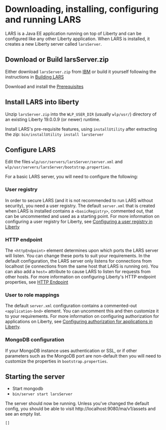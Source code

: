 # Downloading, installing, configuring and running LARS

LARS is a Java EE application running on top of Liberty and can be
configured like any other Liberty application. When LARS is installed,
it creates a new Liberty server called `larsServer`.

## Download or Build larsServer.zip

Either download `larsServer.zip` from [IBM](http://public.dhe.ibm.com/ibmdl/export/pub/software/websphere/wasdev/downloads/wlp/LARS/larsServer.zip) or build it yourself following the instructions in [Building LARS](BUILDING.md)

Download and install the [Prerequisites](PREREQS.md)

## Install LARS into liberty

Unzip `larsServer.zip` into the `WLP_USER_DIR` (usually `wlp/usr/`) directory of an existing Liberty 19.0.0.9 (or newer) runtime.

Install LARS's pre-requisite features, using
`installUtility` after extracting the zip:
`bin/installUtility install larsServer`

## Configure LARS

Edit the files `wlp/usr/servers/larsServer/server.xml` and `wlp/usr/servers/larsServer/bootstrap.properties`.

For a basic LARS server, you will need to configure the following:

### User registry

In order to secure LARS (and it is not recommended to run LARS without
security), you need a user registry. The default `server.xml` that is
created when LARS is installed contains a `<basicRegistry>`, commented
out, that can be uncommented and used as a starting point. For more
information on configuring a user registry for Liberty, see [Configuring a user registry in Liberty](https://www.ibm.com/support/knowledgecenter/SSEQTP_liberty/com.ibm.websphere.wlp.doc/ae/twlp_sec_registries.html)

### HTTP endpoint

The `<httpEndpoint>` element determines upon which ports the LARS
server will listen. You can change these ports to suit your
requirements. In the default configuration, the LARS server only
listens for connections from localhost (ie connections from the same
host that LARS is running on). You can also add a `host=` attribute to
cause LARS to listen for requests from other hosts. For more
information on configuring Liberty's HTTP endpoint properties, see
[HTTP Endpoint](https://www.ibm.com/support/knowledgecenter/SSEQTP_liberty/com.ibm.websphere.liberty.autogen.base.doc/ae/rwlp_config_httpEndpoint.html)

### User to role mappings

The default `server.xml` configuration contains a commented-out
`<application-bnd>` element. You can uncomment this and then customize
it to your requirements. For more information on configuring
authorization for applications on Liberty, see [Configuring authorization for applications in Liberty](https://www.ibm.com/support/knowledgecenter/SSEQTP_liberty/com.ibm.websphere.wlp.doc/ae/twlp_sec_rolebased.html).

### MongoDB configuration

If your MongoDB instance uses authentication or SSL, or if other parameters such as the MongoDB port
are non-default then you will need to customize the properties in `bootstrap.properties`.

## Starting the server

* Start mongodb
* `bin/server start larsServer`

The server should now be running. Unless you've changed the default
config, you should be able to visit http://localhost:9080/ma/v1/assets
and see an empty list.

    []
